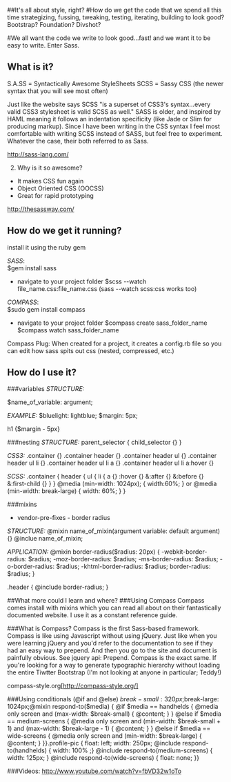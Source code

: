 
##It's all about style, right?
#How do we get the code that we spend all this time strategizing, fussing, tweaking, testing, iterating, building to look good? Bootstrap? Foundation? Divshot? 


#We all want the code we write to look good…fast! and we want it to be easy to write. Enter Sass.


## What is it?
S.A.SS = Syntactically Awesome StyleSheets
SCSS = Sassy CSS (the newer syntax that you will see most often)

Just like the website says SCSS "is a superset of CSS3's syntax…every valid CSS3 stylesheet is valid SCSS as well." SASS is older, and inspired by HAML meaning it follows an indentation specificity (like Jade or Slim for producing markup). Since I have been writing in the CSS syntax I feel most comfortable with writing SCSS instead of SASS, but feel free to experiment. Whatever the case, their both referred to as Sass. 

http://sass-lang.com/

2. Why is it so awesome?
- It makes CSS fun again
- Object Oriented CSS (OOCSS)
- Great for rapid prototyping

http://thesassway.com/

## How do we get it running?
install it using the ruby gem

_SASS_:           
$gem install sass
- navigate to your project folder
$scss --watch file_name.css:file_name.css (sass --watch scss:css works too)

_COMPASS_:    
$sudo gem install compass
- navigate to your project folder
$compass create sass_folder_name
$compass watch sass_folder_name

Compass Plug: When created for a project, it creates a config.rb file so you can edit how sass spits out css (nested, compressed, etc.)

## How do I use it?
###variables 
_STRUCTURE:_ 

$name_of_variable: argument;

_EXAMPLE:_
$bluelight: lightblue;
$margin: 5px;

h1 {$margin - 5px}


###nesting
_STRUCTURE:_
parent_selector {
     child_selector {}
}

_CSS3:_
.container {}
    .container header {}
      .container header ul {}
           .container header ul li {}
               .container header ul li a {}
                    .container header ul li a:hover {}

_SCSS:_
.container {
     header {
          ul {
             li {
               a {}
               :hover {}
               &:after {}
               &:before {}
               &:first-child {}
          }
     }
 @media (min-width: 1024px); { width:60%; } or @media (min-width: break-large) { width: 60%; }
 }

###mixins
- vendor-pre-fixes - border radius

_STRUCTURE:_
@mixin name_of_mixin(argument variable: default argument) {}
@inclue name_of_mixin;

_APPLICATION:_
@mixin border-radius($radius: 20px) {
-webkit-border-radius: $radius;
-moz-border-radius: $radius;
-ms-border-radius: $radius;
-o-border-radius: $radius;
-khtml-border-radius: $radius;
border-radius: $radius;
}

.header {
@include border-radius;
}

##What more could I learn and where?
###Using Compass
Compass comes install with mixins which you can read all about on their fantastically documented website. I use it as a constant reference guide.

###What is Compass?
Compass is the first Sass-based framework. Compass is like using Javascript without using jQuery. Just like when you were learning jQuery and you'd refer to the documentation to see if they had an easy way to prepend. And then you go to the site and document is painfully obvious. See jquery api: Prepend. Compass is the exact same. If you're looking for a way to generate typographic hierarchy without loading the entire Tiwtter Bootstrap (I'm not looking at anyone in particular; Teddy!)

compass-style.org[http://compass-style.org/]



###Using conditionals (@if and @else)
$break-small: 320px;$break-large: 1024px;@mixin respond-to($media) {  @if $media == handhelds {    @media only screen and (max-width: $break-small) { @content; }  }  @else if $media == medium-screens {    @media only screen and (min-width: $break-small + 1) and (max-width: $break-large - 1) { @content; }  }  @else if $media == wide-screens {    @media only screen and (min-width: $break-large) { @content; }  }}.profile-pic {  float: left;  width: 250px;  @include respond-to(handhelds) { width: 100% ;}  @include respond-to(medium-screens) { width: 125px; }  @include respond-to(wide-screens) { float: none; }} 

###Videos:
http://www.youtube.com/watch?v=fbVD32w1oTo
